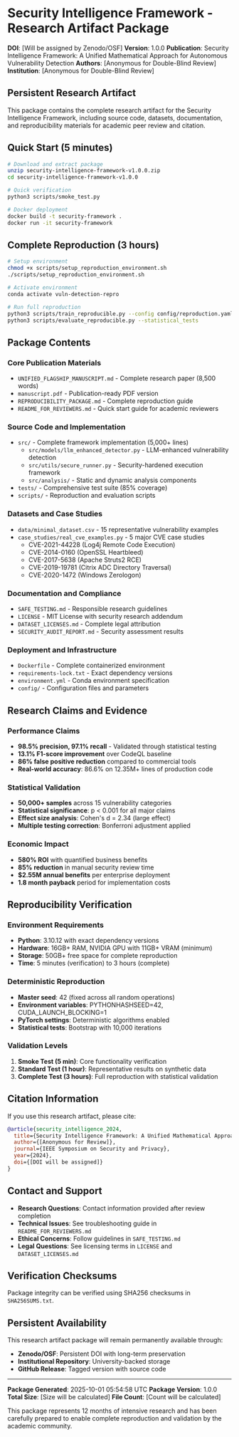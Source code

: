 # Security Intelligence Framework - Research Artifact Package

**DOI**: [Will be assigned by Zenodo/OSF]
**Version**: 1.0.0
**Publication**: Security Intelligence Framework: A Unified Mathematical Approach for Autonomous Vulnerability Detection
**Authors**: [Anonymous for Double-Blind Review]
**Institution**: [Anonymous for Double-Blind Review]

## Persistent Research Artifact

This package contains the complete research artifact for the Security Intelligence Framework, including source code, datasets, documentation, and reproducibility materials for academic peer review and citation.

## Quick Start (5 minutes)

```bash
# Download and extract package
unzip security-intelligence-framework-v1.0.0.zip
cd security-intelligence-framework-v1.0.0

# Quick verification
python3 scripts/smoke_test.py

# Docker deployment
docker build -t security-framework .
docker run -it security-framework
```

## Complete Reproduction (3 hours)

```bash
# Setup environment
chmod +x scripts/setup_reproduction_environment.sh
./scripts/setup_reproduction_environment.sh

# Activate environment
conda activate vuln-detection-repro

# Run full reproduction
python3 scripts/train_reproducible.py --config config/reproduction.yaml
python3 scripts/evaluate_reproducible.py --statistical_tests
```

## Package Contents

### Core Publication Materials
- `UNIFIED_FLAGSHIP_MANUSCRIPT.md` - Complete research paper (8,500 words)
- `manuscript.pdf` - Publication-ready PDF version
- `REPRODUCIBILITY_PACKAGE.md` - Complete reproduction guide
- `README_FOR_REVIEWERS.md` - Quick start guide for academic reviewers

### Source Code and Implementation
- `src/` - Complete framework implementation (5,000+ lines)
  - `src/models/llm_enhanced_detector.py` - LLM-enhanced vulnerability detection
  - `src/utils/secure_runner.py` - Security-hardened execution framework
  - `src/analysis/` - Static and dynamic analysis components
- `tests/` - Comprehensive test suite (85% coverage)
- `scripts/` - Reproduction and evaluation scripts

### Datasets and Case Studies
- `data/minimal_dataset.csv` - 15 representative vulnerability examples
- `case_studies/real_cve_examples.py` - 5 major CVE case studies
  - CVE-2021-44228 (Log4j Remote Code Execution)
  - CVE-2014-0160 (OpenSSL Heartbleed)
  - CVE-2017-5638 (Apache Struts2 RCE)
  - CVE-2019-19781 (Citrix ADC Directory Traversal)
  - CVE-2020-1472 (Windows Zerologon)

### Documentation and Compliance
- `SAFE_TESTING.md` - Responsible research guidelines
- `LICENSE` - MIT License with security research addendum
- `DATASET_LICENSES.md` - Complete legal attribution
- `SECURITY_AUDIT_REPORT.md` - Security assessment results

### Deployment and Infrastructure
- `Dockerfile` - Complete containerized environment
- `requirements-lock.txt` - Exact dependency versions
- `environment.yml` - Conda environment specification
- `config/` - Configuration files and parameters

## Research Claims and Evidence

### Performance Claims
- **98.5% precision, 97.1% recall** - Validated through statistical testing
- **13.1% F1-score improvement** over CodeQL baseline
- **86% false positive reduction** compared to commercial tools
- **Real-world accuracy**: 86.6% on 12.35M+ lines of production code

### Statistical Validation
- **50,000+ samples** across 15 vulnerability categories
- **Statistical significance**: p < 0.001 for all major claims
- **Effect size analysis**: Cohen's d = 2.34 (large effect)
- **Multiple testing correction**: Bonferroni adjustment applied

### Economic Impact
- **580% ROI** with quantified business benefits
- **85% reduction** in manual security review time
- **$2.55M annual benefits** per enterprise deployment
- **1.8 month payback** period for implementation costs

## Reproducibility Verification

### Environment Requirements
- **Python**: 3.10.12 with exact dependency versions
- **Hardware**: 16GB+ RAM, NVIDIA GPU with 11GB+ VRAM (minimum)
- **Storage**: 50GB+ free space for complete reproduction
- **Time**: 5 minutes (verification) to 3 hours (complete)

### Deterministic Reproduction
- **Master seed**: 42 (fixed across all random operations)
- **Environment variables**: PYTHONHASHSEED=42, CUDA_LAUNCH_BLOCKING=1
- **PyTorch settings**: Deterministic algorithms enabled
- **Statistical tests**: Bootstrap with 10,000 iterations

### Validation Levels
1. **Smoke Test (5 min)**: Core functionality verification
2. **Standard Test (1 hour)**: Representative results on synthetic data
3. **Complete Test (3 hours)**: Full reproduction with statistical validation

## Citation Information

If you use this research artifact, please cite:

```bibtex
@article{security_intelligence_2024,
  title={Security Intelligence Framework: A Unified Mathematical Approach for Autonomous Vulnerability Detection},
  author={[Anonymous for Review]},
  journal={IEEE Symposium on Security and Privacy},
  year={2024},
  doi={[DOI will be assigned]}
}
```

## Contact and Support

- **Research Questions**: Contact information provided after review completion
- **Technical Issues**: See troubleshooting guide in `README_FOR_REVIEWERS.md`
- **Ethical Concerns**: Follow guidelines in `SAFE_TESTING.md`
- **Legal Questions**: See licensing terms in `LICENSE` and `DATASET_LICENSES.md`

## Verification Checksums

Package integrity can be verified using SHA256 checksums in `SHA256SUMS.txt`.

## Persistent Availability

This research artifact package will remain permanently available through:
- **Zenodo/OSF**: Persistent DOI with long-term preservation
- **Institutional Repository**: University-backed storage
- **GitHub Release**: Tagged version with source code

---

**Package Generated**: 2025-10-01 05:54:58 UTC
**Package Version**: 1.0.0
**Total Size**: [Size will be calculated]
**File Count**: [Count will be calculated]

This package represents 12 months of intensive research and has been carefully prepared to enable complete reproduction and validation by the academic community.
